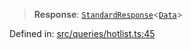> **Response**: [`StandardResponse`](api/type-aliases%5CStandardResponse.md)\<[`Data`](api/namespaces%5Cqueries%5Cnamespaces%5CHotlist%5Ctype-aliases%5CData.md)\>

Defined in: [src/queries/hotlist.ts:45](https://github.com/bhavjitChauhan/khan-api/blob/67d30ab4498111952301bcaddbef9a132bf75105/src/queries/hotlist.ts#L45)
